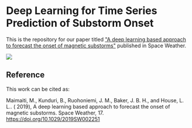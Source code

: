 # Deep Learning for Time Series Prediction of Substorm Onset

This is the repository for our paper titled ["A deep learning based approach to forecast the onset of magnetic substorms"](https://agupubs.onlinelibrary.wiley.com/doi/abs/10.1029/2019SW002251) published in Space Weather.

![](https://github.com/MuhammadVT/sson_pred/tree/master/demo/plots/resnet_cnn.png)

## Reference
This work can be cited as:

Maimaiti, M., Kunduri, B., Ruohoniemi, J. M., Baker, J. B. H., and House, L. L.. ( 2019), A deep learning based approach to forecast the onset of magnetic substorms. Space Weather, 17. https://doi.org/10.1029/2019SW002251


